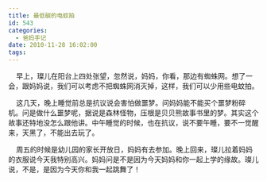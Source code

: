 ```yaml
---
title: 最低碳的电蚊拍
id: 543
categories:
  - 爸妈手记
date: 2010-11-28 16:02:00
tags:
---
```


&nbsp;&nbsp;&nbsp; 早上，璨儿在阳台上四处张望，忽然说，妈妈，你看，那边有蜘蛛网。想了一会，跟妈妈说，我们可以考虑不把蜘蛛网消灭掉，这样，我们可以少用些电蚊拍。

&nbsp;&nbsp;&nbsp; 这几天，晚上睡觉前总是抗议说会害怕做噩梦。问妈妈能不能买个噩梦粉碎机。问是做什么噩梦呢，据说是森林怪物，压根是贝贝熊故事书里的梦。其实这个故事还特地没怎么跟他讲。中午睡觉的时候，也在抗议，说不要午睡，要不一觉醒来，天黑了，不能出去玩了。

&nbsp;&nbsp;&nbsp; 周五的时候是幼儿园的家长开放日，妈妈有去参加。晚上回来，璨儿拉着妈妈的衣服说今天我特别高兴。妈妈问是不是因为今天妈妈和你一起上学的缘故。璨儿说，不是，是因为今天你和我一起跳舞了！
<div style="position: absolute; display: none; z-index: 9999;" id="livemargins_control">![](chrome://livemargins/skin/monitor-background-horizontal.png)	![](chrome://livemargins/skin/monitor-background-vertical.png)	![](chrome://livemargins/skin/monitor-play-button.png)</div>